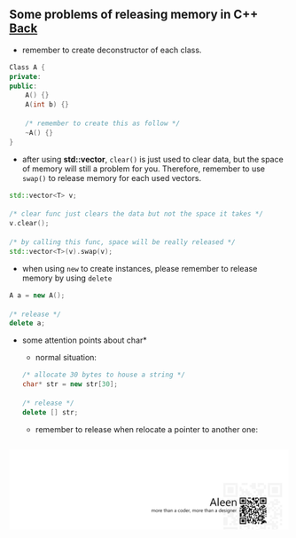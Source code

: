 ## Some problems of releasing memory in C++ [Back](./qa.md)

- remember to create deconstructor of each class.

```cpp
Class A {
private:
public:
    A() {}
    A(int b) {}
    
    /* remember to create this as follow */
    ~A() {}
}
```

- after using **std::vector**, `clear()` is just used to clear data, but the space of memory will still a problem for you. Therefore, remember to use `swap()` to release memory for each used vectors.

```cpp
std::vector<T> v;

/* clear func just clears the data but not the space it takes */
v.clear();

/* by calling this func, space will be really released */
std::vector<T>(v).swap(v);
```

- when using `new` to create instances, please remember to release memory by using `delete`

```cpp
A a = new A();

/* release */
delete a;
```

- some attention points about char*
    - normal situation:

    ```cpp
    /* allocate 30 bytes to house a string */
    char* str = new str[30];
    
    /* release */
    delete [] str;
    ```
    
    - remember to release when relocate a pointer to another one:
    
    ```cpp
    
    ```



<a href="http://aleen42.github.io/" target="_blank" ><img src="./../pic/tail.gif"></a>

